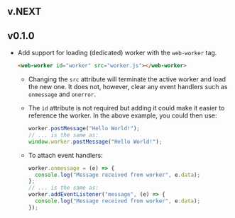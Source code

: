 ## v.NEXT

## v0.1.0

- Add support for loading (dedicated) worker with the `web-worker` tag.

    ```HTML
    <web-worker id="worker" src="worker.js"></web-worker>
    ```

    - Changing the `src` attribute will terminate the active worker and load the new one. It does not, however, clear any event handlers such as `onmessage` and `onerror`.
    - The `id` attribute is not required but adding it could make it easier to reference the worker. In the above example, you could then use:

        ```JavaScript
        worker.postMessage("Hello World!");
        // ... is the same as:
        window.worker.postMessage("Hello World!");
        ```

    - To attach event handlers:

        ```JavaScript
        worker.onmessage = (e) => {
          console.log("Message received from worker", e.data);
        };
        // ... is the same as:
        worker.addEventListener("message", (e) => {
          console.log("Message received from worker", e.data);
        });
        ```
